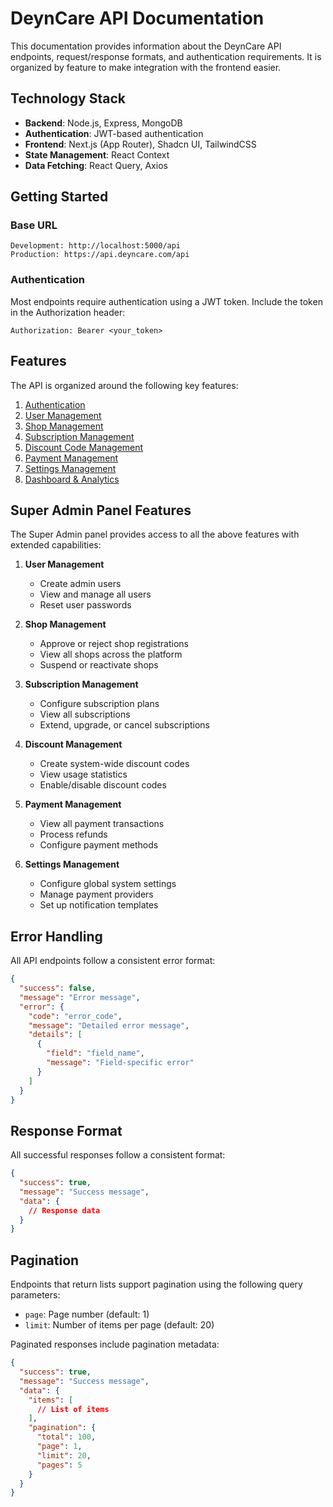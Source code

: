# DeynCare API Documentation

This documentation provides information about the DeynCare API endpoints, request/response formats, and authentication requirements. It is organized by feature to make integration with the frontend easier.

## Technology Stack

- **Backend**: Node.js, Express, MongoDB
- **Authentication**: JWT-based authentication
- **Frontend**: Next.js (App Router), Shadcn UI, TailwindCSS
- **State Management**: React Context
- **Data Fetching**: React Query, Axios

## Getting Started

### Base URL
```
Development: http://localhost:5000/api
Production: https://api.deyncare.com/api
```

### Authentication
Most endpoints require authentication using a JWT token. Include the token in the Authorization header:

```
Authorization: Bearer <your_token>
```

## Features

The API is organized around the following key features:

1. [Authentication](./features/authentication.md)
2. [User Management](./features/user-management.md)
3. [Shop Management](./features/shop-management.md)
4. [Subscription Management](./features/subscription-management.md)
5. [Discount Code Management](./features/discount-management.md)
6. [Payment Management](./features/payment-management.md)
7. [Settings Management](./features/settings-management.md)
8. [Dashboard & Analytics](./features/dashboard.md)

## Super Admin Panel Features

The Super Admin panel provides access to all the above features with extended capabilities:

1. **User Management**
   - Create admin users
   - View and manage all users
   - Reset user passwords
   
2. **Shop Management**
   - Approve or reject shop registrations
   - View all shops across the platform
   - Suspend or reactivate shops
   
3. **Subscription Management**
   - Configure subscription plans
   - View all subscriptions
   - Extend, upgrade, or cancel subscriptions
   
4. **Discount Management**
   - Create system-wide discount codes
   - View usage statistics
   - Enable/disable discount codes
   
5. **Payment Management**
   - View all payment transactions
   - Process refunds
   - Configure payment methods
   
6. **Settings Management**
   - Configure global system settings
   - Manage payment providers
   - Set up notification templates

## Error Handling

All API endpoints follow a consistent error format:

```json
{
  "success": false,
  "message": "Error message",
  "error": {
    "code": "error_code",
    "message": "Detailed error message",
    "details": [
      {
        "field": "field_name",
        "message": "Field-specific error"
      }
    ]
  }
}
```

## Response Format

All successful responses follow a consistent format:

```json
{
  "success": true,
  "message": "Success message",
  "data": {
    // Response data
  }
}
```

## Pagination

Endpoints that return lists support pagination using the following query parameters:

- `page`: Page number (default: 1)
- `limit`: Number of items per page (default: 20)

Paginated responses include pagination metadata:

```json
{
  "success": true,
  "message": "Success message",
  "data": {
    "items": [
      // List of items
    ],
    "pagination": {
      "total": 100,
      "page": 1,
      "limit": 20,
      "pages": 5
    }
  }
}
```
